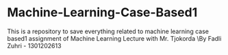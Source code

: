 # Machine-Learning-Case-Based1
This is a repository to save everything related to machine learning case based1 assignment of Machine Learning Lecture with Mr. Tjokorda
\\By Fadli Zuhri - 1301202613
